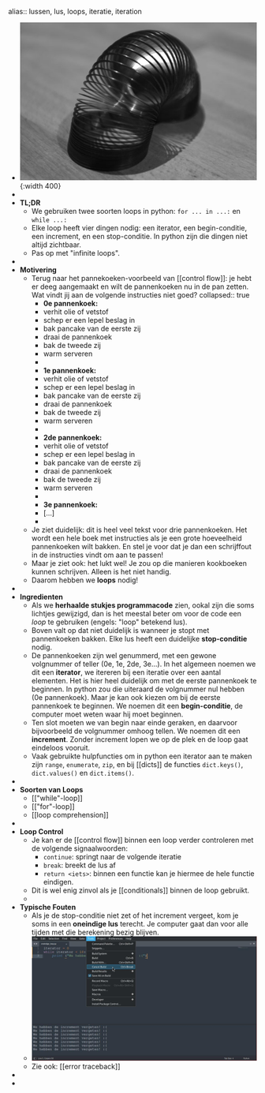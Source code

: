 alias:: lussen, lus, loops, iteratie, iteration

- ![image.jpg](../assets/realloop.jpg){:width 400}
-
- **TL;DR**
	- We gebruiken twee soorten loops in python: `for ... in ...:` en `while ...:`
	- Elke loop heeft vier dingen nodig: een iterator, een begin-conditie, een increment, en een stop-conditie. In python zijn die dingen niet altijd zichtbaar.
	- Pas op met "infinite loops".
-
- **Motivering**
	- Terug naar het pannekoeken-voorbeeld van [[control flow]]: je hebt er deeg aangemaakt en wilt de pannenkoeken nu in de pan zetten. Wat vindt jij aan de volgende instructies niet goed?
	  collapsed:: true
		- **0e pannenkoek:**
		- verhit olie of vetstof
		- schep er een lepel beslag in
		- bak pancake van de eerste zij
		- draai de pannenkoek
		- bak de tweede zij
		- warm serveren
		-
		- **1e pannenkoek:**
		- verhit olie of vetstof
		- schep er een lepel beslag in
		- bak pancake van de eerste zij
		- draai de pannenkoek
		- bak de tweede zij
		- warm serveren
		-
		- **2de pannenkoek:**
		- verhit olie of vetstof
		- schep er een lepel beslag in
		- bak pancake van de eerste zij
		- draai de pannenkoek
		- bak de tweede zij
		- warm serveren
		-
		- **3e pannenkoek:**
		- [...]
		-
	- Je ziet duidelijk: dit is heel veel tekst voor drie pannenkoeken. Het wordt een hele boek met instructies als je een grote hoeveelheid pannenkoeken wilt bakken. En stel je voor dat je dan een schrijffout in de instructies vindt om aan te passen!
	- Maar je ziet ook: het lukt wel! Je zou op die manieren kookboeken kunnen schrijven. Alleen is het niet handig.
	- Daarom hebben we **loops** nodig!
-
- **Ingredienten**
	- Als we **herhaalde stukjes programmacode** zien, ookal zijn die soms lichtjes gewijzigd, dan is het meestal beter om voor de code een *loop* te gebruiken (engels: "loop" betekend lus).
	- Boven valt op dat niet duidelijk is wanneer je stopt met pannenkoeken bakken. Elke lus heeft een duidelijke **stop-conditie** nodig.
	- De pannenkoeken zijn wel genummerd, met een gewone volgnummer of teller (0e, 1e, 2de, 3e...). In het algemeen noemen we dit een **iterator**, we itereren bij een iteratie over een aantal elementen. Het is hier heel duidelijk om met de eerste pannenkoek te beginnen. In python zou die uiteraard de volgnummer nul hebben (0e pannenkoek). Maar je kan ook kiezen om bij de eerste pannenkoek te beginnen. We noemen dit een **begin-conditie**, de computer moet weten waar hij moet beginnen.
	- Ten slot moeten we van begin naar einde geraken, en daarvoor bijvoorbeeld de volgnummer omhoog tellen. We noemen dit een **increment**. Zonder increment lopen we op de plek en de loop gaat eindeloos vooruit.
	- Vaak gebruikte hulpfuncties om in python een iterator aan te maken zijn `range`, `enumerate`, `zip`, en bij [[dicts]] de functies `dict.keys()`, `dict.values()` en `dict.items()`.
-
- **Soorten van Loops**
	- [["while"-loop]]
	- [["for"-loop]]
	- [[loop comprehension]]
-
- **Loop Control**
	- Je kan er de [[control flow]] binnen een loop verder controleren met de volgende signaalwoorden:
		- `continue`: springt naar de volgende iteratie
		- `break`: breekt de lus af
		- `return <iets>`: binnen een functie kan je hiermee de hele functie eindigen.
	- Dit is wel enig zinvol als je [[conditionals]] binnen de loop gebruikt.
	-
- **Typische Fouten**
	- Als je de stop-conditie niet zet of het increment vergeet, kom je soms in een **oneindige lus** terecht. Je computer gaat dan voor alle tijden met die berekening bezig blijven.
	- ![image.jpg](../assets/infinite_loop.jpg)
	- Zie ook: [[error traceback]]
-
-